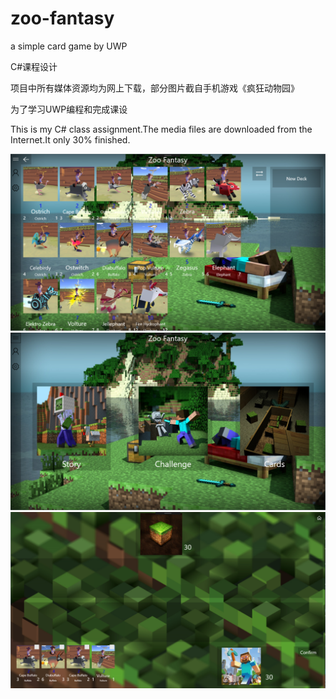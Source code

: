 # zoo-fantasy
a simple card game by UWP

C#课程设计

项目中所有媒体资源均为网上下载，部分图片截自手机游戏《疯狂动物园》

为了学习UWP编程和完成课设

This is my C# class assignment.The media files are downloaded from the Internet.It only 30% finished.

![](https://github.com/a332603186/zoo-fantasy/blob/master/1.PNG)
![](https://github.com/a332603186/zoo-fantasy/blob/master/2.PNG)
![](https://github.com/a332603186/zoo-fantasy/blob/master/3.PNG)
